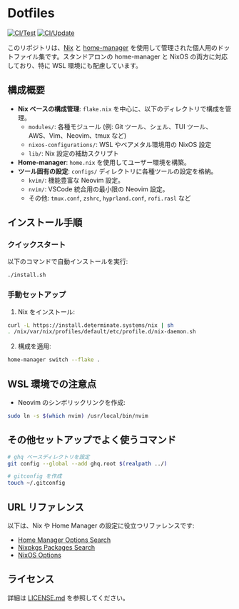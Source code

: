 # Dotfiles

[![CI/Test](https://github.com/ymat19/dotfiles/actions/workflows/test.yml/badge.svg)](https://github.com/ymat19/dotfiles/actions/workflows/test.yml)
[![CI/Update](https://github.com/ymat19/dotfiles/actions/workflows/flake-update.yml/badge.svg)](https://github.com/ymat19/dotfiles/actions/workflows/flake-update.yml)

このリポジトリは、[Nix](https://nixos.org/) と [home-manager](https://github.com/nix-community/home-manager) を使用して管理された個人用のドットファイル集です。スタンドアロンの home-manager と NixOS の両方に対応しており、特に WSL 環境にも配慮しています。

## 構成概要

- **Nix ベースの構成管理**: `flake.nix` を中心に、以下のディレクトリで構成を管理。
  - `modules/`: 各種モジュール (例: Git ツール、シェル、TUI ツール、AWS、Vim、Neovim、tmux など)
  - `nixos-configurations/`: WSL やベアメタル環境用の NixOS 設定
  - `lib/`: Nix 設定の補助スクリプト
- **Home-manager**: `home.nix` を使用してユーザー環境を構築。
- **ツール固有の設定**: `configs/` ディレクトリに各種ツールの設定を格納。
  - `kvim/`: 機能豊富な Neovim 設定。
  - `nvim/`: VSCode 統合用の最小限の Neovim 設定。
  - その他: `tmux.conf`, `zshrc`, `hyprland.conf`, `rofi.rasl` など

## インストール手順

### クイックスタート

以下のコマンドで自動インストールを実行:

```bash
./install.sh
```

### 手動セットアップ

1. Nix をインストール:

```bash
curl -L https://install.determinate.systems/nix | sh
. /nix/var/nix/profiles/default/etc/profile.d/nix-daemon.sh
```

2. 構成を適用:

```bash
home-manager switch --flake .
```

## WSL 環境での注意点

- Neovim のシンボリックリンクを作成:

```bash
sudo ln -s $(which nvim) /usr/local/bin/nvim
```

## その他セットアップでよく使うコマンド


```bash
# ghq ベースディレクトリを設定
git config --global --add ghq.root $(realpath ../)

# gitconfig を作成
touch ~/.gitconfig
```

## URL リファレンス

以下は、Nix や Home Manager の設定に役立つリファレンスです:

- [Home Manager Options Search](https://home-manager-options.extranix.com/?query=&release=release-24.05)
- [Nixpkgs Packages Search](https://search.nixos.org/packages?channel=24.11&from=0&size=50&sort=relevance&type=packages&query=vimPlugins)
- [NixOS Options](https://search.nixos.org/options?channel=unstable&show=users.mutableUsers&size=30&sort=relevance)

## ライセンス

詳細は [LICENSE.md](LICENSE.md) を参照してください。
